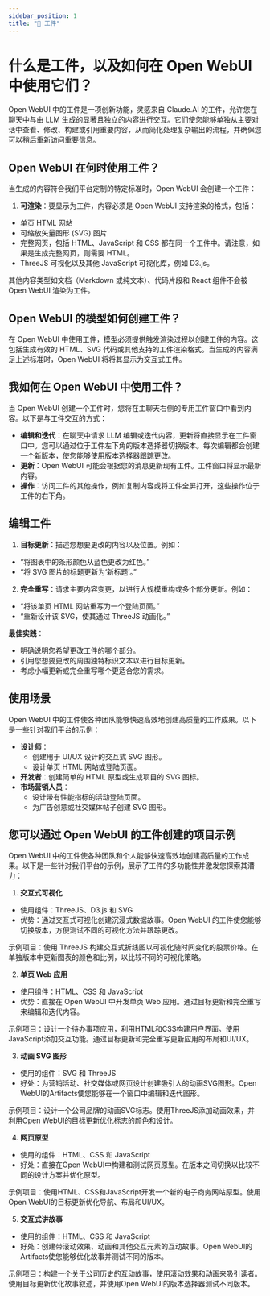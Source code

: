 ```yaml
---
sidebar_position: 1
title: "🏺 工件"
---
```



# 什么是工件，以及如何在 Open WebUI 中使用它们？

Open WebUI 中的工件是一项创新功能，灵感来自 Claude.AI 的工件，允许您在聊天中与由 LLM 生成的显著且独立的内容进行交互。它们使您能够单独从主要对话中查看、修改、构建或引用重要内容，从而简化处理复杂输出的流程，并确保您可以稍后重新访问重要信息。

## Open WebUI 在何时使用工件？

当生成的内容符合我们平台定制的特定标准时，Open WebUI 会创建一个工件：

1. **可渲染**：要显示为工件，内容必须是 Open WebUI 支持渲染的格式，包括：

* 单页 HTML 网站
* 可缩放矢量图形 (SVG) 图片
* 完整网页，包括 HTML、JavaScript 和 CSS 都在同一个工件中。请注意，如果是生成完整网页，则需要 HTML。
* ThreeJS 可视化以及其他 JavaScript 可视化库，例如 D3.js。

其他内容类型如文档（Markdown 或纯文本）、代码片段和 React 组件不会被 Open WebUI 渲染为工件。

## Open WebUI 的模型如何创建工件？

在 Open WebUI 中使用工件，模型必须提供触发渲染过程以创建工件的内容。这包括生成有效的 HTML、SVG 代码或其他支持的工件渲染格式。当生成的内容满足上述标准时，Open WebUI 将将其显示为交互式工件。

## 我如何在 Open WebUI 中使用工件？

当 Open WebUI 创建一个工件时，您将在主聊天右侧的专用工件窗口中看到内容。以下是与工件交互的方式：

* **编辑和迭代**：在聊天中请求 LLM 编辑或迭代内容，更新将直接显示在工件窗口中。您可以通过位于工件左下角的版本选择器切换版本。每次编辑都会创建一个新版本，使您能够使用版本选择器跟踪更改。
* **更新**：Open WebUI 可能会根据您的消息更新现有工件。工件窗口将显示最新内容。
* **操作**：访问工件的其他操作，例如复制内容或将工件全屏打开，这些操作位于工件的右下角。

## 编辑工件

1. **目标更新**：描述您想要更改的内容以及位置。例如：

* “将图表中的条形颜色从蓝色更改为红色。”
* “将 SVG 图片的标题更新为‘新标题’。”

2. **完全重写**：请求主要内容变更，以进行大规模重构或多个部分更新。例如：

* “将该单页 HTML 网站重写为一个登陆页面。”
* “重新设计该 SVG，使其通过 ThreeJS 动画化。”

**最佳实践**：

* 明确说明您希望更改工件的哪个部分。
* 引用您想要更改的周围独特标识文本以进行目标更新。
* 考虑小幅更新或完全重写哪个更适合您的需求。

## 使用场景

Open WebUI 中的工件使各种团队能够快速高效地创建高质量的工作成果。以下是一些针对我们平台的示例：

* **设计师**：
  * 创建用于 UI/UX 设计的交互式 SVG 图形。
  * 设计单页 HTML 网站或登陆页面。
* **开发者**：创建简单的 HTML 原型或生成项目的 SVG 图标。
* **市场营销人员**：
  * 设计带有性能指标的活动登陆页面。
  * 为广告创意或社交媒体帖子创建 SVG 图形。

## 您可以通过 Open WebUI 的工件创建的项目示例

Open WebUI 中的工件使各种团队和个人能够快速高效地创建高质量的工作成果。以下是一些针对我们平台的示例，展示了工件的多功能性并激发您探索其潜力：

1. **交互式可视化**

* 使用组件：ThreeJS、D3.js 和 SVG
* 优势：通过交互式可视化创建沉浸式数据故事。Open WebUI 的工件使您能够切换版本，方便测试不同的可视化方法并跟踪更改。

示例项目：使用 ThreeJS 构建交互式折线图以可视化随时间变化的股票价格。在单独版本中更新图表的颜色和比例，以比较不同的可视化策略。

2. **单页 Web 应用**

* 使用组件：HTML、CSS 和 JavaScript
* 优势：直接在 Open WebUI 中开发单页 Web 应用。通过目标更新和完全重写来编辑和迭代内容。

示例项目：设计一个待办事项应用，利用HTML和CSS构建用户界面。使用JavaScript添加交互功能。通过目标更新和完全重写更新应用的布局和UI/UX。

3. **动画 SVG 图形**

* 使用的组件：SVG 和 ThreeJS
* 好处：为营销活动、社交媒体或网页设计创建吸引人的动画SVG图形。Open WebUI的Artifacts使您能够在一个窗口中编辑和迭代图形。

示例项目：设计一个公司品牌的动画SVG标志。使用ThreeJS添加动画效果，并利用Open WebUI的目标更新优化标志的颜色和设计。

4. **网页原型**

* 使用的组件：HTML、CSS 和 JavaScript
* 好处：直接在Open WebUI中构建和测试网页原型。在版本之间切换以比较不同的设计方案并优化原型。

示例项目：使用HTML、CSS和JavaScript开发一个新的电子商务网站原型。使用Open WebUI的目标更新优化导航、布局和UI/UX。

5. **交互式讲故事**

* 使用的组件：HTML、CSS 和 JavaScript
* 好处：创建带滚动效果、动画和其他交互元素的互动故事。Open WebUI的Artifacts使您能够优化故事并测试不同的版本。

示例项目：构建一个关于公司历史的互动故事，使用滚动效果和动画来吸引读者。使用目标更新优化故事叙述，并使用Open WebUI的版本选择器测试不同版本。
